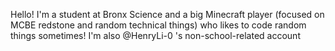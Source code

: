 Hello! I'm a student at Bronx Science and a big Minecraft player (focused on MCBE redstone and random technical things) who likes to code random things sometimes!
I'm also @HenryLi-0 's non-school-related account
